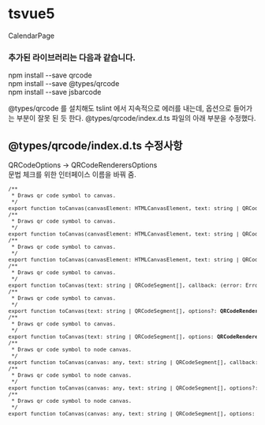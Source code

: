 # tsvue5
CalendarPage


### 추가된 라이브러리는 다음과 같습니다.
npm install --save qrcode<br>
npm install --save @types/qrcode<br>
npm install --save jsbarcode<br>



@types/qrcode 를 설치해도 tslint 에서 지속적으로 에러를 내는데, 옵션으로 들어가는 부분이 잘못 된 듯 한다. @types/qrcode/index.d.ts 파일의 아래 부분을 수정했다.<br>

@types/qrcode/index.d.ts 수정사항
---------------------------------------------

QRCodeOptions -> QRCodeRenderersOptions <br>
문법 체크를 위한 인터페이스 이름을 바꿔 줌.<br>
<pre style="font-size:8pt">
/**
 * Draws qr code symbol to canvas.
 */
export function toCanvas(canvasElement: HTMLCanvasElement, text: string | QRCodeSegment[], callback: (error: Error) => void): void;
/**
 * Draws qr code symbol to canvas.
 */
export function toCanvas(canvasElement: HTMLCanvasElement, text: string | QRCodeSegment[], options?: <strong>QRCodeRenderersOptions</strong>): Promise<any>;
/**
 * Draws qr code symbol to canvas.
 */
export function toCanvas(canvasElement: HTMLCanvasElement, text: string | QRCodeSegment[], options: <strong>QRCodeRenderersOptions</strong>, callback: (error: Error) => void): void;
/**
 * Draws qr code symbol to canvas.
 */
export function toCanvas(text: string | QRCodeSegment[], callback: (error: Error, canvas: HTMLCanvasElement) => void): void;
/**
 * Draws qr code symbol to canvas.
 */
export function toCanvas(text: string | QRCodeSegment[], options?: <strong>QRCodeRenderersOptions</strong>): Promise<any>;
/**
 * Draws qr code symbol to canvas.
 */
export function toCanvas(text: string | QRCodeSegment[], options: <strong>QRCodeRenderersOptions</strong>, callback: (error: Error, canvas: HTMLCanvasElement) => void): void;
/**
 * Draws qr code symbol to node canvas.
 */
export function toCanvas(canvas: any, text: string | QRCodeSegment[], callback: (error: Error) => void): void;
/**
 * Draws qr code symbol to node canvas.
 */
export function toCanvas(canvas: any, text: string | QRCodeSegment[], options?: <strong>QRCodeRenderersOptions)</strong>: Promise<any>;
/**
 * Draws qr code symbol to node canvas.
 */
export function toCanvas(canvas: any, text: string | QRCodeSegment[], options: <strong>QRCodeRenderersOptions</strong>, callback: (error: Error) => void): void;
</pre>